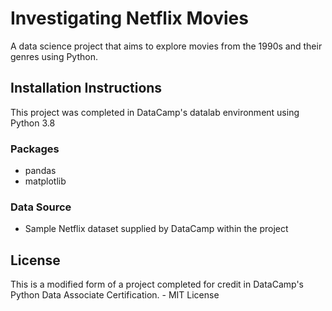 # Investigating Netflix Movies

A data science project that aims to explore movies from the 1990s and their genres using Python. 

## Installation Instructions 

This project was completed in DataCamp's datalab environment using Python 3.8

### Packages 
- pandas
- matplotlib

### Data Source
- Sample Netflix dataset supplied by DataCamp within the project

## License 

This is a modified form of a project completed for credit in DataCamp's Python Data Associate Certification. - MIT License
